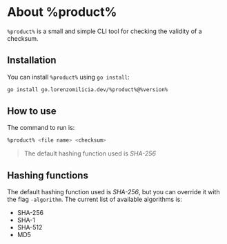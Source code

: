 # About %product%

`%product%` is a small and simple CLI tool for checking the validity of a checksum.

## Installation

You can install `%product%` using `go install`:
```Bash
go install go.lorenzomilicia.dev/%product%@%version%
```

## How to use

The command to run is:
```Bash
%product% <file name> <checksum>
```
> The default hashing function used is *SHA-256*
## Hashing functions

The default hashing function used is *SHA-256*, but you can override it with the flag `-algorithm`. The current list of available algorithms is:
* SHA-256
* SHA-1
* SHA-512
* MD5
